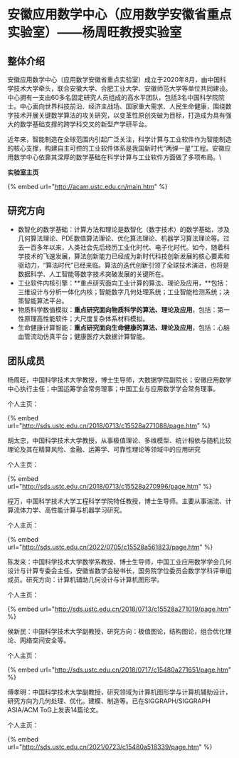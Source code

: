 # 安徽应用数学中心（应用数学安徽省重点实验室）——杨周旺教授实验室

## 整体介绍

安徽应用数学中心（应用数学安徽省重点实验室）成立于2020年8月，由中国科学技术大学牵头，联合安徽大学、合肥工业大学、安徽师范大学等单位共同建设。中心拥有一支由60多名固定研究人员组成的高水平团队，包括3名中国科学院院士。中心面向世界科技前沿、经济主战场、国家重大需求、人民生命健康，围绕数字技术开展关键数学算法的攻关研究，以变革性原创突破为目标，打造成为具有强大的数学基础支撑的跨学科交叉的新型产学研平台。

近年来，智能制造在全球范围内引起广泛关注，科学计算与工业软件作为智能制造的核心支撑，构建自主可控的工业软件体系是我国新时代“两弹一星”工程。安徽应用数学中心依靠其深厚的数学基础在科学计算与工业软件方面做了多项布局。\


**实验室主页**

{% embed url="http://acam.ustc.edu.cn/main.htm" %}

## 研究方向

* 数智化的数学基础：计算方法和理论是数智化（数字技术）的数学基础，涉及几何算法理论、PDE数值算法理论、优化算法理论、机器学习算法理论等。过去一百多年以来，人类社会先后经历工业化时代、电子化时代。如今，随着科学技术的飞速发展，算法创新能力已经成为新时代科技创新发展的核心要素和驱动力，“算法时代”已经来临。算法的迭代创新引领了全球技术演进，也将是数据科学、人工智能等数字技术突破发展的关键所在。
* 工业软件内核引擎：**重点研究面向工业计算的算法、理论及应用，**包括：三维设计与分析一体化内核；智能数字几何处理系统；工业智能检测系统；决策智能算法平台。
* 物质科学数值模拟：**重点研究面向物质科学的算法、理论及应用**，包括：第一性原理高性能软件；大尺度复杂体系材料模拟。
* 生命健康计算智能：**重点研究面向生命健康的算法、理论及应用**，包括：心脑血管流动仿真平台；健康医疗大数据计算智能。

## 团队成员

杨周旺，中国科学技术大学教授，博士生导师，大数据学院副院长；安徽应用数学中心执行主任；中国运筹学会常务理事；中国工业与应用数学学会常务理事。

个人主页：

{% embed url="http://sds.ustc.edu.cn/2018/0713/c15528a271088/page.htm" %}

胡太忠，中国科学技术大学教授，从事极值理论、多维模型、统计相依与随机比较理论及其在精算风险、金融、运筹学、可靠性理论等领域中的应用研究

个人主页：

{% embed url="http://sds.ustc.edu.cn/2018/0713/c15528a270996/page.htm" %}

程万，中国科学技术大学工程科学学院特任教授，博士生导师。主要从事湍流、计算流体力学、高性能计算与机器学习研究。

个人主页：

{% embed url="http://sds.ustc.edu.cn/2022/0705/c15528a561823/page.htm" %}

陈发来：中国科学技术大学数学系教授、博士生导师，中国工业应用数学学会几何设计与计算专委会主任，安徽省数学会秘书长，国务院学位委员会数学学科评审组成员。研究方向：计算机辅助几何设计与计算机图形学。

个人主页：

{% embed url="http://sds.ustc.edu.cn/2018/0713/c15528a271019/page.htm" %}

侯新民：中国科学技术大学副教授，研究方向：极值图论，结构图论，组合优化理论、网络空间安全等。

个人主页：

{% embed url="http://sds.ustc.edu.cn/2018/0717/c15480a271651/page.htm" %}

傅孝明：中国科学技术大学副教授，研究领域为计算机图形学与计算机辅助设计，研究方向为几何处理、优化。建模、制造等。已在SIGGRAPH/SIGGRAPH ASIA/ACM ToG上发表14篇论文。

个人主页：

{% embed url="http://sds.ustc.edu.cn/2021/0723/c15480a518339/page.htm" %}


